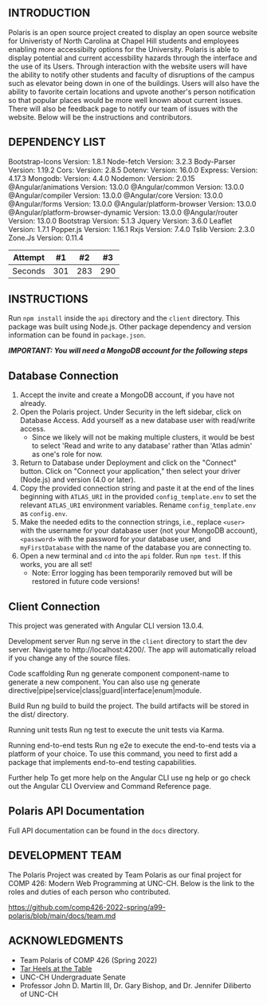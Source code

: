 INTRODUCTION
----------------------------------------------------------------------


Polaris is an open source project created to display an open source website for Univeristy of North Carolina at Chapel Hill students and employees enabling more accessibilty options for the University. Polaris is able to display potential and current accessbility hazards through the interface and the use of its Users. Through interaction with the website users will have the ability to notify other students and faculty of disruptions of the campus such as elevator being down in one of the buildings. Users will also have the ability to favorite certain locations and upvote another's person notification so that popular places would be more well known about current issues. There will also be feedback page to notify our team of issues with the website. Below will be the instructions and contributors. 


DEPENDENCY LIST
----------------------------------------------------------------------


Bootstrap-Icons						Version: 1.8.1
Node-fetch							Version: 3.2.3
Body-Parser							Version: 1.19.2
Cors:								Version: 2.8.5
Dotenv:								Version: 16.0.0
Express:							Version: 4.17.3
Mongodb:							Version: 4.4.0
Nodemon:							Version: 2.0.15
@Angular/animations 				Version: 13.0.0
@Angular/common						Version: 13.0.0
@Angular/compiler					Version: 13.0.0
@Angular/core						Version: 13.0.0
@Angular/forms						Version: 13.0.0
@Angular/platform-browser			Version: 13.0.0
@Angular/platform-browser-dynamic	Version: 13.0.0
@Angular/router						Version: 13.0.0
Bootstrap							Version: 5.1.3
Jquery								Version: 3.6.0
Leaflet								Version: 1.7.1
Popper.js							Version: 1.16.1
Rxjs								Version: 7.4.0
Tslib								Version: 2.3.0
Zone.Js								Version: 0.11.4

Attempt | #1 | #2 | #3
--- | --- | --- | --- 
Seconds | 301 | 283 | 290

INSTRUCTIONS
----------------------------------------------------------------------

Run `npm install` inside the `api` directory and the `client` directory. This package was built using Node.js. Other package dependency and version information can be found in `package.json`.

*****IMPORTANT: You will need a MongoDB account for the following steps*****

## Database Connection 
1. Accept the invite and create a MongoDB account, if you have not already.
2. Open the Polaris project. Under Security in the left sidebar, click on Database Access. Add yourself as a new database user with read/write access.
    - Since we likely will not be making multiple clusters, it would be best to select 'Read and write to any database' rather than 'Atlas admin' as one's role for now. 
3. Return to Database under Deployment and click on the "Connect" button. Click on "Connect your application," then select your driver (Node.js) and version (4.0 or later).
4. Copy the provided connection string and paste it at the end of the lines beginning with `ATLAS_URI` in the provided `config_template.env` to set the relevant `ATLAS_URI` environment variables. Rename `config_template.env` as `config.env`.
5. Make the needed edits to the connection strings, i.e., replace `<user>` with the username for your database user (not your MongoDB account), `<password>` with the password for your database user, and `myFirstDatabase` with the name of the database you are connecting to.
6. Open a new terminal and `cd` into the `api` folder. Run `npm test`. If this works, you are all set!
    - Note: Error logging has been temporarily removed but will be restored in future code versions!

## Client Connection

This project was generated with Angular CLI version 13.0.4.

Development server
Run ng serve in the `client` directory to start the dev server. Navigate to http://localhost:4200/. The app will automatically reload if you change any of the source files.

Code scaffolding
Run ng generate component component-name to generate a new component. You can also use ng generate directive|pipe|service|class|guard|interface|enum|module.

Build
Run ng build to build the project. The build artifacts will be stored in the dist/ directory.

Running unit tests
Run ng test to execute the unit tests via Karma.

Running end-to-end tests
Run ng e2e to execute the end-to-end tests via a platform of your choice. To use this command, you need to first add a package that implements end-to-end testing capabilities.

Further help
To get more help on the Angular CLI use ng help or go check out the Angular CLI Overview and Command Reference page.

Polaris API Documentation
----------------------------------------------------------------------
Full API documentation can be found in the `docs` directory.

DEVELOPMENT TEAM
----------------------------------------------------------------------


The Polaris Project was created by Team Polaris as our final project for COMP 426: Modern Web Programming at UNC-CH. Below is the link to the roles and duties of each person who contributed.

https://github.com/comp426-2022-spring/a99-polaris/blob/main/docs/team.md


ACKNOWLEDGMENTS
----------------------------------------------------------------------


- Team Polaris of COMP 426 (Spring 2022)
- [Tar Heels at the Table](https://tarheels.live/tarheelsatthetable/)
- UNC-CH Undergraduate Senate
- Professor John D. Martin III, Dr. Gary Bishop, and Dr. Jennifer Diliberto of UNC-CH
